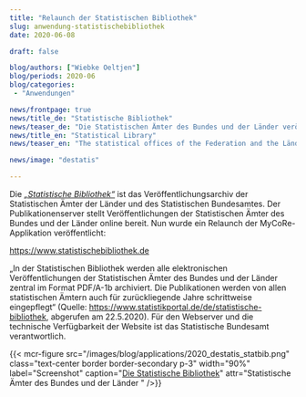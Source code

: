 ```yaml
---
title: "Relaunch der Statistischen Bibliothek"
slug: anwendung-statistischebibliothek
date: 2020-06-08

draft: false

blog/authors: ["Wiebke Oeltjen"]
blog/periods: 2020-06
blog/categories:
 - "Anwendungen"

news/frontpage: true
news/title_de: "Statistische Bibliothek"
news/teaser_de: "Die Statistischen Ämter des Bundes und der Länder veröffentlichen einen Relaunch der „Statistischen Bibliothek“."
news/title_en: "Statistical Library"
news/teaser_en: "The statistical offices of the Federation and the Länder published a relaunch of the Statistical Library"

news/image: "destatis"

---
```


Die *[„Statistische Bibliothek“](https://www.statistischebibliothek.de)* ist das Veröffentlichungsarchiv der Statistischen Ämter der Länder und des Statistischen Bundesamtes. Der Publikationenserver stellt Veröffentlichungen der Statistischen Ämter des Bundes und der Länder online bereit. Nun wurde ein Relaunch der MyCoRe-Applikation veröffentlicht:

https://www.statistischebibliothek.de

„In der Statistischen Bibliothek werden alle elektronischen Veröffentlichungen der Statistischen Ämter des Bundes und der Länder zentral im Format PDF/A-1b archiviert. Die Publikationen werden von allen statistischen Ämtern auch für zurückliegende Jahre schrittweise eingepflegt“ (Quelle: https://www.statistikportal.de/de/statistische-bibliothek, abgerufen am 22.5.2020). Für den Webserver und die technische Verfügbarkeit der Website ist das Statistische Bundesamt verantwortlich. 



{{< mcr-figure src="/images/blog/applications/2020_destatis_statbib.png" 
         class="text-center border border-secondary p-3" width="90%" 
         label="Screenshot" caption="[Die Statistische Bibliothek](https://www.statistischebibliothek.de)" 
         attr="Statistische Ämter des Bundes und der Länder " />}}
         

